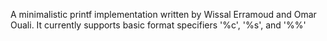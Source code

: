 A minimalistic printf implementation written by Wissal Erramoud and Omar Ouali. It currently supports basic format specifiers '%c', '%s', and '%%'
